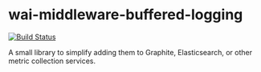 # wai-middleware-buffered-logging

[![Build Status](https://travis-ci.org/ChrisCoffey/wai-logger-buffered.svg?branch=master)](https://travis-ci.org/ChrisCoffey/wai-logger-buffered)

A small library to simplify adding them to Graphite, Elasticsearch, or other metric collection services.
